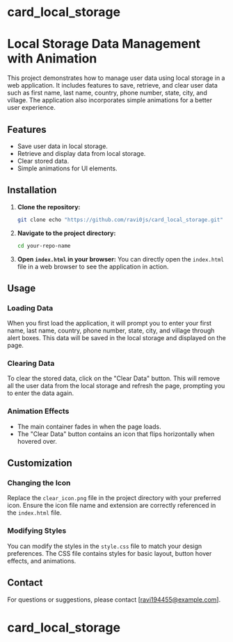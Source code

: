 # card_local_storage
# Local Storage Data Management with Animation

This project demonstrates how to manage user data using local storage in a web application. It includes features to save, retrieve, and clear user data such as first name, last name, country, phone number, state, city, and village. The application also incorporates simple animations for a better user experience.

## Features

- Save user data in local storage.
- Retrieve and display data from local storage.
- Clear stored data.
- Simple animations for UI elements.

## Installation

1. **Clone the repository:**
    ```sh
    git clone echo "https://github.com/ravi0js/card_local_storage.git"
    ```

2. **Navigate to the project directory:**
    ```sh
    cd your-repo-name
    ```

3. **Open `index.html` in your browser:**
    You can directly open the `index.html` file in a web browser to see the application in action.


## Usage

### Loading Data

When you first load the application, it will prompt you to enter your first name, last name, country, phone number, state, city, and village through alert boxes. This data will be saved in the local storage and displayed on the page.

### Clearing Data

To clear the stored data, click on the "Clear Data" button. This will remove all the user data from the local storage and refresh the page, prompting you to enter the data again.

### Animation Effects

- The main container fades in when the page loads.
- The "Clear Data" button contains an icon that flips horizontally when hovered over.

## Customization

### Changing the Icon

Replace the `clear_icon.png` file in the project directory with your preferred icon. Ensure the icon file name and extension are correctly referenced in the `index.html` file.

### Modifying Styles

You can modify the styles in the `style.css` file to match your design preferences. The CSS file contains styles for basic layout, button hover effects, and animations.

## Contact

For questions or suggestions, please contact [ravi194455@example.com].
# card_local_storage
